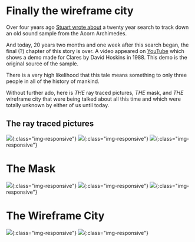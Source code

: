 # Finally the wireframe city

Over four years ago [Stuart wrote about](https://www.kryogenix.org/days/2019/04/01/the-ray-traced-pictures/) a twenty year search to track down an old sound sample from the Acorn Archimedes.

And today, 20 years two months and one week after this search began, the final (?) chapter of this story is over.  A video appeared on [YouTube](https://www.youtube.com/watch?v=LR98lmARCAo) which shows a demo made for Clares by David Hoskins in 1988.  This demo is the original source of the sample.

There is a very high likelihood that this tale means something to only three people in all of the history of mankind.

Without further ado, here is *THE* ray traced pictures, *THE* mask, and *THE* wireframe city that were being talked about all this time and which were totally unknown by either of us until today.

## The ray traced pictures
![](/wp-content/uploads/2023/11/ray1.png){:class="img-responsive"}
![](/wp-content/uploads/2023/11/ray2.png){:class="img-responsive"}
![](/wp-content/uploads/2023/11/ray3.png){:class="img-responsive"}

# The Mask
![](/wp-content/uploads/2023/11/mask1.png){:class="img-responsive"}
![](/wp-content/uploads/2023/11/mask2.png){:class="img-responsive"}
![](/wp-content/uploads/2023/11/mask3.png){:class="img-responsive"}

# The Wireframe City
![](/wp-content/uploads/2023/11/city1.png){:class="img-responsive"}
![](/wp-content/uploads/2023/11/city2.png){:class="img-responsive"}
